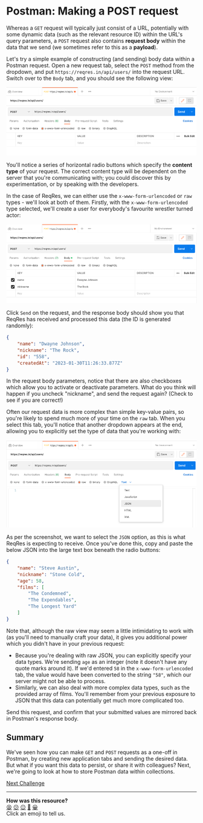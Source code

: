 # Postman: Making a POST request

Whereas a `GET` request will typically just consist of a URL, potentially with 
some dynamic data (such as the relevant resource ID) within the URL's query 
parameters, a `POST` request also contains **request body** within the data 
that we send (we sometimes refer to this as a **payload**).

Let's try a simple example of constructing (and sending) body data within a 
Postman request. Open a new request tab, select the `POST` method from the 
dropdown, and put `https://reqres.in/api/users/` into the request URL. Switch 
over to the `Body` tab, and you should see the following view:

![Postman's Request Body panel](../images/postman/requestbody.png)

You'll notice a series of horizontal radio buttons which specify the **content 
type** of your request. The correct content type will be dependent on the 
server that you're communicating with; you could discover this by 
experimentation, or by speaking with the developers.

In the case of ReqRes, we can either use the `x-www-form-urlencoded` or `raw` 
types - we'll look at both of them. Firstly, with the `x-www-form-urlencoded` 
type selected, we'll create a user for everybody's favourite wrestler turned 
actor:

![Postman's Request Body panel, including parameters](../images/postman/therock.png)

Click `Send` on the request, and the response body should show you that ReqRes
has received and processed this data (the ID is generated randomly):

```json
{
    "name": "Dwayne Johnson",
    "nickname": "The Rock",
    "id": "558",
    "createdAt": "2023-01-30T11:26:33.877Z"
}
```

In the request body parameters, notice that there are also checkboxes which 
allow you to activate or deactivate parameters. What do you think will happen 
if you uncheck "nickname", and send the request again? (Check to see if you 
are correct!)

Often our request data is more complex than simple key-value pairs, so you're 
likely to spend much more of your time on the `raw` tab. When you select this 
tab, you'll notice that another dropdown appears at the end, allowing you to 
explicitly set the type of data that you're working with:

![Postman's Request Body panel, with the Raw view visible](../images/postman/requesttype.png)

As per the screenshot, we want to select the `JSON` option, as this is what 
ReqRes is expecting to receive. Once you've done this, copy and paste the below 
JSON into the large text box beneath the radio buttons:

```json
{
    "name": "Steve Austin",
    "nickname": "Stone Cold",
    "age": 58,
    "films": [
        "The Condemned",
        "The Expendables",
        "The Longest Yard"
    ]
}
```

Note that, although the raw view may seem a little intimidating to work with (as 
you'll need to manually craft your data), it gives you additional power which 
you didn't have in your previous request:

* Because you're dealing with raw JSON, you can explicitly specify your data 
types. We're sending `age` as an integer (note it doesn't have any quote marks 
around it). If we'd entered `58` in the `x-www-form-urlencoded` tab, the value 
would have been converted to the string `"58"`, which our server might not be 
able to process.
* Similarly, we can also deal with more complex data types, such as the provided 
array of films. You'll remember from your previous exposure to JSON that this 
data can potentially get much more complicated too.

Send this request, and confirm that your submitted values are mirrored back in 
Postman's response body.

## Summary

We've seen how you can make `GET` and `POST` requests as a one-off in Postman, 
by creating new application tabs and sending the desired data. But what if you 
want this data to persist, or share it with colleagues? Next, we're going to 
look at how to store Postman data within collections.

[Next Challenge](06_postman_collections_and_folders.md)

<!-- BEGIN GENERATED SECTION DO NOT EDIT -->

---

**How was this resource?**  
[😫](https://airtable.com/shrUJ3t7KLMqVRFKR?prefill_Repository=makersacademy%2Fextending-testing&prefill_File=phase5%2F05_postman_making_a_post_request.md&prefill_Sentiment=😫) [😕](https://airtable.com/shrUJ3t7KLMqVRFKR?prefill_Repository=makersacademy%2Fextending-testing&prefill_File=phase5%2F05_postman_making_a_post_request.md&prefill_Sentiment=😕) [😐](https://airtable.com/shrUJ3t7KLMqVRFKR?prefill_Repository=makersacademy%2Fextending-testing&prefill_File=phase5%2F05_postman_making_a_post_request.md&prefill_Sentiment=😐) [🙂](https://airtable.com/shrUJ3t7KLMqVRFKR?prefill_Repository=makersacademy%2Fextending-testing&prefill_File=phase5%2F05_postman_making_a_post_request.md&prefill_Sentiment=🙂) [😀](https://airtable.com/shrUJ3t7KLMqVRFKR?prefill_Repository=makersacademy%2Fextending-testing&prefill_File=phase5%2F05_postman_making_a_post_request.md&prefill_Sentiment=😀)  
Click an emoji to tell us.

<!-- END GENERATED SECTION DO NOT EDIT -->
